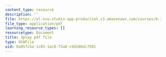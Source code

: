 ```yaml
---
content_type: resource
description: ''
file: https://ol-ocw-studio-app-production.s3.amazonaws.com/courses/8-333-statistical-mechanics-i-statistical-mechanics-of-particles-fall-2013/8a857cba1c051ac073a8c9d106dc7501_l2Q31eoy_rY.pdf
file_type: application/pdf
learning_resource_types: []
resourcetype: Document
title: 3play pdf file
type: OCWFile
uid: 8a857cba-1c05-1ac0-73a8-c9d106dc7501
---
```

